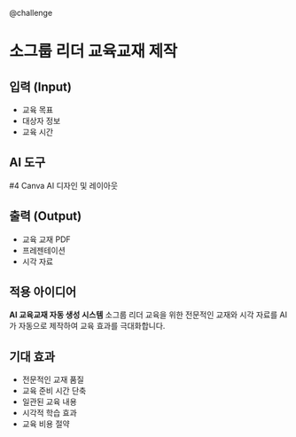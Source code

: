 @challenge

# 소그룹 리더 교육교재 제작

## 입력 (Input)

- 교육 목표
- 대상자 정보
- 교육 시간

## AI 도구

#4 Canva
AI 디자인 및 레이아웃

## 출력 (Output)

- 교육 교재 PDF
- 프레젠테이션
- 시각 자료

## 적용 아이디어

**AI 교육교재 자동 생성 시스템**
소그룹 리더 교육을 위한 전문적인 교재와 시각 자료를 AI가 자동으로 제작하여 교육 효과를 극대화합니다.

## 기대 효과

- 전문적인 교재 품질
- 교육 준비 시간 단축
- 일관된 교육 내용
- 시각적 학습 효과
- 교육 비용 절약
